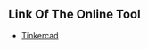 ## Link Of The Online Tool

* [Tinkercad](https://www.tinkercad.com/things/iAOCK1qnDYQ-dazzling-bombul-wluff/editel)
